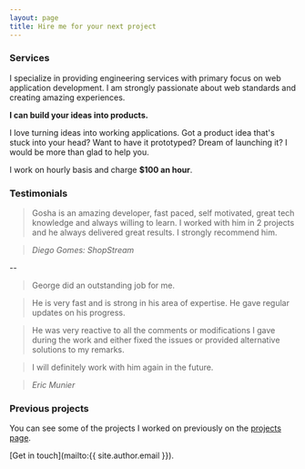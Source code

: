 ```yaml
---
layout: page
title: Hire me for your next project
--- 
```


### Services

I specialize in providing engineering services with primary focus on web
application development. I am strongly passionate about web standards
and creating amazing experiences.

**I can build your ideas into products.**

I love turning ideas into working applications. Got a product idea
that's stuck into your head? Want to have it prototyped?  Dream of
launching it? I would be more than glad to help you.

I work on hourly basis and charge **$100 an hour**.

### Testimonials

> Gosha is an amazing developer, fast paced, self motivated, great tech
> knowledge and always willing to learn. I worked with him in 2 projects
> and he always delivered great results. I strongly recommend him.

> *Diego Gomes: ShopStream*

--

> George did an outstanding job for me.

> He is very fast and is strong in his area of expertise.
> He gave regular updates on his progress.

> He was very reactive to all the comments or modifications I gave during
> the work and either fixed the issues or provided alternative solutions
> to my remarks.

> I will definitely work with him again in the future.

> *Eric Munier*

### Previous projects

You can see some of the projects I worked on previously on the [projects
page](/projects.html).

[Get in touch](mailto:{{ site.author.email }}).
